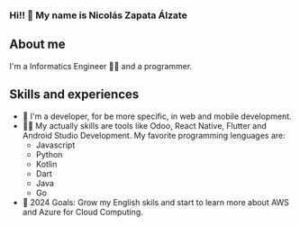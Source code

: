 ### Hi!! 👋 My name is Nicolás Zapata Álzate

## About me

I'm a Informatics Engineer 👨‍🎓 and a programmer.

## Skills and experiences

- 🌱 I'm a developer, for be more specific, in web and mobile development.
- 👨‍💻 My actually skills are tools like Odoo, React Native, Flutter and Android Studio Development. My favorite programming lenguages are:
  - Javascript
  - Python
  - Kotlin
  - Dart
  - Java
  - Go
- 🎒 2024 Goals: Grow my English skils and start to learn more about AWS and Azure for Cloud Computing.
